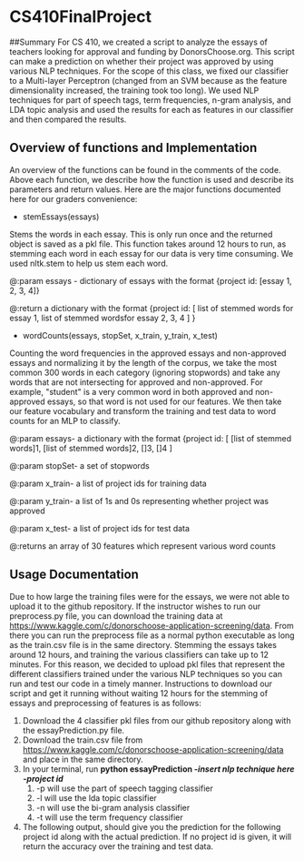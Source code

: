# CS410FinalProject
##Summary
For CS 410, we created a script to analyze the essays of teachers looking for approval and funding by DonorsChoose.org.  This script can make a prediction on whether their project was approved by using various NLP techniques.  For the scope of this class, we fixed our classifier to a Multi-layer Perceptron (changed from an SVM because as the feature dimensionality increased, the training took too long).  We used NLP techniques for part of speech tags, term frequencies, n-gram analysis, and LDA topic analysis and used the results for each as features in our classifier and then compared the results.
## Overview of functions and Implementation
An overview of the functions can be found in the comments of the code.  Above each function, we describe how the function is used and describe its parameters and return values.  Here are the major functions documented here for our graders convenience:
* stemEssays(essays)

Stems the words in each essay.  This is only run once and the returned object is saved as a pkl file.  This function takes around 12 hours to run, as stemming each word in each essay for our data is very time consuming.  We used nltk.stem to help us stem each word.

@:param essays - dictionary of essays with the format {project id: [essay 1, 2, 3, 4]}

@:return a dictionary with the format {project id: [ list of stemmed words for essay 1, list of stemmed wordsfor essay 2, 3, 4 ] }
* wordCounts(essays, stopSet, x_train, y_train, x_test)

Counting the word frequencies in the approved essays and non-approved essays and normalizing it by the length of the corpus, we take the most common 300 words in each category (ignoring stopwords) and take any words that are not intersecting for approved and non-approved.  For example, "student" is a very common word in both approved and non-approved essays, so that word is not used for our features.  We then take our feature vocabulary and transform the training and test data to word counts for an MLP to classify.

@:param essays- a dictionary with the format {project id: [ [list of stemmed words]1, [list of stemmed words]2, []3, []4 ]

@:param stopSet- a set of stopwords

@:param x_train- a list of project ids for training data

@:param y_train- a list of 1s and 0s representing whether project was approved

@:param x_test- a list of project ids for test data

@:returns an array of 30 features which represent various word counts

## Usage Documentation
Due to how large the training files were for the essays, we were not able to upload it to the github repository.  If the instructor wishes to run our preprocess.py file, you can download the training data at https://www.kaggle.com/c/donorschoose-application-screening/data.  From there you can run the preprocess file as a normal python executable as long as the train.csv file is in the same directory.  Stemming the essays takes around 12 hours, and training the various classifiers can take up to 12 minutes. For this reason, we decided to upload pkl files that represent the different classifiers trained under the various NLP techniques so you can run and test our code in a timely manner.  Instructions to download our script and get it running without waiting 12 hours for the stemming of essays and preprocessing of features is as follows:
1. Download the 4 classifier pkl files from our github repository along with the essayPrediction.py file.
1. Download the train.csv file from https://www.kaggle.com/c/donorschoose-application-screening/data and place in the same directory.
1. In your terminal, run **python essayPrediction -*insert nlp technique here* -*project id***
    1. -p will use the part of speech tagging classifier
    1. -l will use the lda topic classifier
    1. -n will use the bi-gram analysis classifier
    1. -t will use the term frequency classifier
1. The following output, should give you the prediction for the following project id along with the actual prediction.  If no project id is given, it will return the accuracy over the training and test data.
